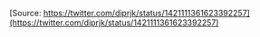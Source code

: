 [Source: https://twitter.com/diprjk/status/1421111361623392257](https://twitter.com/diprjk/status/1421111361623392257)